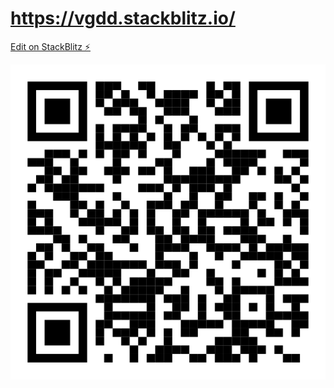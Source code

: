 # https://vgdd.stackblitz.io/

[Edit on StackBlitz ⚡️](https://stackblitz.com/edit/vgdd)

<img src="./src/qrcode.svg">